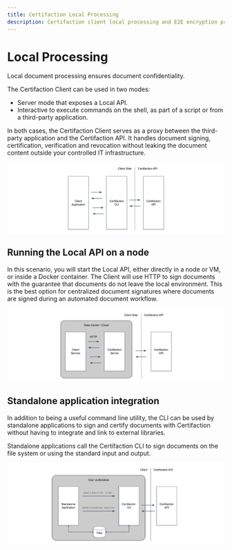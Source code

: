 ```yaml
---
title: Certifaction Local Processing
description: Certifaction client local processing and E2E encryption protects your highly confidential documents
---
```


# Local Processing

Local document processing ensures document confidentiality.

The Certifaction Client can be used in two modes:

- Server mode that exposes a Local API.
- Interactive to execute commands on the shell, as part of a script or from a third-party application.

In both cases, the Certifaction Client serves as a proxy between the third-party application and the Certifaction
API. It handles document signing, certification, verification and revocation without
leaking the document content outside your controlled IT infrastructure.

![Principles diagram](../assets/principles-diagram.png)

## Running the Local API on a node

In this scenario, you will start the Local API, either
directly in a node or VM, or inside a Docker container. The Client will use
HTTP to sign documents with the guarantee that documents do not leave
the local environment. This is the best option for centralized document
signatures where documents are signed during an automated document workflow.

![HTTP server mode diagram](../assets/http-server-mode-diagram.png)

## Standalone application integration

In addition to being a useful command line utility, the CLI can be used by
standalone applications to sign and certify documents with Certifaction without having to
integrate and link to external libraries.

Standalone applications call the Certifaction CLI to sign documents on the
file system or using the standard input and output.

![Standalone application diagram](../assets/standalone-application-diagram.png)
